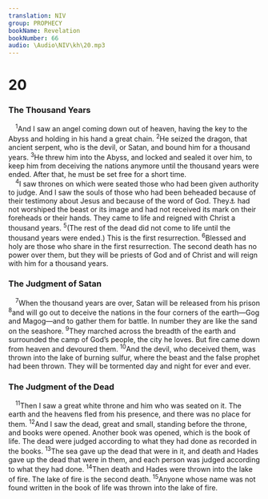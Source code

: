 ```yaml
---
translation: NIV
group: PROPHECY
bookName: Revelation 
bookNumber: 66
audio: \Audio\NIV\kh\20.mp3
---
```


<div class="title"><h1>20</h1><h3>The Thousand Years </h3></div>
<span class="verse kh_20_1"> <sup>1</sup>And I saw an angel coming down out of heaven, having the key to the Abyss and holding in his hand a great chain. </span>
<span class="verse kh_20_2"><sup>2</sup>He seized the dragon, that ancient serpent, who is the devil, or Satan, and bound him for a thousand years. </span>
<span class="verse kh_20_3"><sup>3</sup>He threw him into the Abyss, and locked and sealed it over him, to keep him from deceiving the nations anymore until the thousand years were ended. After that, he must be set free for a short time. <br/></span>
<span class="verse kh_20_4"> <sup>4</sup>I saw thrones on which were seated those who had been given authority to judge. And I saw the souls of those who had been beheaded because of their testimony about Jesus and because of the word of God. They<a data-toggle="tooltip" data-placement="bottom" title="Or God; I also saw those who">⚓</a> had not worshiped the beast or its image and had not received its mark on their foreheads or their hands. They came to life and reigned with Christ a thousand years. </span>
<span class="verse kh_20_5"><sup>5</sup>(The rest of the dead did not come to life until the thousand years were ended.) This is the first resurrection. </span>
<span class="verse kh_20_6"><sup>6</sup>Blessed and holy are those who share in the first resurrection. The second death has no power over them, but they will be priests of God and of Christ and will reign with him for a thousand years. <br/></span>
<div class="title"><h3>The Judgment of Satan </h3></div>
<span class="verse kh_20_7"> <sup>7</sup>When the thousand years are over, Satan will be released from his prison </span>
<span class="verse kh_20_8"><sup>8</sup>and will go out to deceive the nations in the four corners of the earth—Gog and Magog—and to gather them for battle. In number they are like the sand on the seashore. </span>
<span class="verse kh_20_9"><sup>9</sup>They marched across the breadth of the earth and surrounded the camp of God’s people, the city he loves. But fire came down from heaven and devoured them. </span>
<span class="verse kh_20_10"><sup>10</sup>And the devil, who deceived them, was thrown into the lake of burning sulfur, where the beast and the false prophet had been thrown. They will be tormented day and night for ever and ever. <br/></span>
<div class="title"><h3>The Judgment of the Dead </h3></div>
<span class="verse kh_20_11"> <sup>11</sup>Then I saw a great white throne and him who was seated on it. The earth and the heavens fled from his presence, and there was no place for them. </span>
<span class="verse kh_20_12"><sup>12</sup>And I saw the dead, great and small, standing before the throne, and books were opened. Another book was opened, which is the book of life. The dead were judged according to what they had done as recorded in the books. </span>
<span class="verse kh_20_13"><sup>13</sup>The sea gave up the dead that were in it, and death and Hades gave up the dead that were in them, and each person was judged according to what they had done. </span>
<span class="verse kh_20_14"><sup>14</sup>Then death and Hades were thrown into the lake of fire. The lake of fire is the second death. </span>
<span class="verse kh_20_15"><sup>15</sup>Anyone whose name was not found written in the book of life was thrown into the lake of fire. <br/></span>
